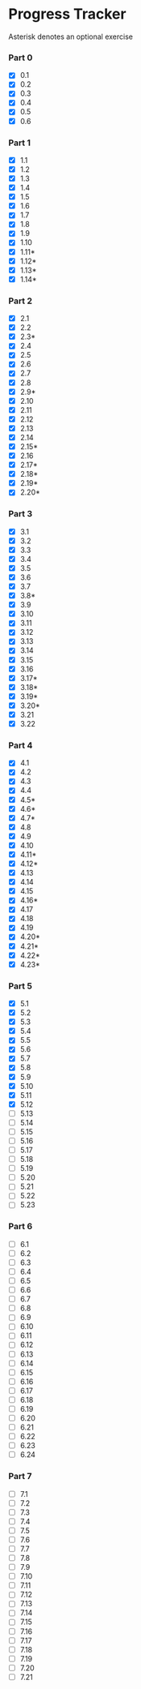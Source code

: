 # Progress Tracker

Asterisk denotes an optional exercise

### Part 0
- [x] 0.1
- [x] 0.2
- [x] 0.3
- [x] 0.4
- [x] 0.5
- [x] 0.6 

### Part 1
- [x] 1.1
- [x] 1.2
- [x] 1.3
- [x] 1.4
- [x] 1.5
- [x] 1.6
- [x] 1.7
- [x] 1.8
- [x] 1.9
- [x] 1.10
- [x] 1.11*
- [x] 1.12*
- [x] 1.13*
- [x] 1.14*

### Part 2
- [x] 2.1
- [x] 2.2
- [x] 2.3*
- [x] 2.4
- [x] 2.5
- [x] 2.6
- [x] 2.7
- [x] 2.8
- [x] 2.9*
- [x] 2.10
- [x] 2.11
- [x] 2.12
- [x] 2.13
- [x] 2.14
- [x] 2.15*
- [x] 2.16
- [x] 2.17*
- [x] 2.18*
- [x] 2.19*
- [x] 2.20*

### Part 3
- [x] 3.1
- [x] 3.2
- [x] 3.3
- [x] 3.4
- [x] 3.5
- [x] 3.6
- [x] 3.7
- [x] 3.8*
- [x] 3.9
- [x] 3.10
- [x] 3.11
- [x] 3.12
- [x] 3.13
- [x] 3.14
- [x] 3.15
- [x] 3.16
- [x] 3.17*
- [x] 3.18*
- [x] 3.19*
- [x] 3.20*
- [x] 3.21
- [x] 3.22

### Part 4
- [x] 4.1
- [x] 4.2
- [x] 4.3
- [x] 4.4
- [x] 4.5*
- [x] 4.6*
- [x] 4.7*
- [x] 4.8
- [x] 4.9
- [x] 4.10
- [x] 4.11*
- [x] 4.12*
- [x] 4.13
- [x] 4.14
- [x] 4.15
- [x] 4.16*
- [x] 4.17
- [x] 4.18
- [x] 4.19
- [x] 4.20*
- [x] 4.21*
- [x] 4.22*
- [x] 4.23*

### Part 5
- [x] 5.1
- [x] 5.2
- [x] 5.3
- [x] 5.4
- [x] 5.5
- [x] 5.6
- [x] 5.7
- [x] 5.8
- [x] 5.9
- [x] 5.10
- [x] 5.11
- [x] 5.12
- [ ] 5.13
- [ ] 5.14
- [ ] 5.15
- [ ] 5.16
- [ ] 5.17
- [ ] 5.18
- [ ] 5.19
- [ ] 5.20
- [ ] 5.21
- [ ] 5.22
- [ ] 5.23

### Part 6
- [ ] 6.1
- [ ] 6.2
- [ ] 6.3
- [ ] 6.4
- [ ] 6.5
- [ ] 6.6
- [ ] 6.7
- [ ] 6.8
- [ ] 6.9
- [ ] 6.10
- [ ] 6.11
- [ ] 6.12
- [ ] 6.13
- [ ] 6.14
- [ ] 6.15
- [ ] 6.16
- [ ] 6.17
- [ ] 6.18
- [ ] 6.19
- [ ] 6.20
- [ ] 6.21
- [ ] 6.22
- [ ] 6.23
- [ ] 6.24

### Part 7
- [ ] 7.1
- [ ] 7.2
- [ ] 7.3
- [ ] 7.4
- [ ] 7.5
- [ ] 7.6
- [ ] 7.7
- [ ] 7.8
- [ ] 7.9
- [ ] 7.10
- [ ] 7.11
- [ ] 7.12
- [ ] 7.13
- [ ] 7.14
- [ ] 7.15
- [ ] 7.16
- [ ] 7.17
- [ ] 7.18
- [ ] 7.19
- [ ] 7.20
- [ ] 7.21
